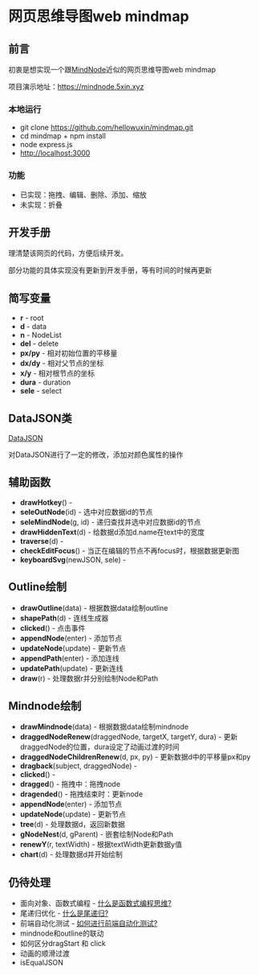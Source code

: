 # 网页思维导图web mindmap

## 前言

初衷是想实现一个跟[MindNode](https://mindnode.com)近似的网页思维导图web mindmap

项目演示地址：<https://mindnode.5xin.xyz>

### 本地运行

* git clone <https://github.com/hellowuxin/mindmap.git>
* cd mindmap + npm install
* node express.js
* <http://localhost:3000>

### 功能

* 已实现：拖拽、编辑、删除、添加、缩放
* 未实现：折叠

## 开发手册

理清楚该网页的代码，方便后续开发。

部分功能的具体实现没有更新到开发手册，等有时间的时候再更新

## 简写变量

* **r** - root
* **d** - data
* **n** - NodeList
* **del** - delete
* **px/py** - 相对初始位置的平移量
* **dx/dy** - 相对父节点的坐标
* **x/y** -  相对根节点的坐标
* **dura** - duration
* **sele** - select

## DataJSON类

[DataJSON](https://github.com/hellowuxin/dataJSON)

对DataJSON进行了一定的修改，添加对颜色属性的操作

## 辅助函数

* **drawHotkey**() -
* **seleOutNode**(id) - 选中对应数据id的节点
* **seleMindNode**(g, id) - 递归查找并选中对应数据id的节点
* **drawHiddenText**(d) - 给数据d添加d.name在text中的宽度
* **traverse**(d) -
* **checkEditFocus**() - 当正在编辑的节点不再focus时，根据数据更新图
* **keyboardSvg**(newJSON, sele) -

## Outline绘制

* **drawOutline**(data) - 根据数据data绘制outline
* **shapePath**(d) - 连线生成器
* **clicked**() - 点击事件
* **appendNode**(enter) - 添加节点
* **updateNode**(update) - 更新节点
* **appendPath**(enter) - 添加连线
* **updatePath**(update) - 更新连线
* **draw**(r) - 处理数据r并分别绘制Node和Path

## Mindnode绘制

* **drawMindnode**(data) - 根据数据data绘制mindnode
* **draggedNodeRenew**(draggedNode, targetX, targetY, dura) - 更新draggedNode的位置，dura设定了动画过渡的时间
* **draggedNodeChildrenRenew**(d, px, py) - 更新数据d中的平移量px和py
* **dragback**(subject, draggedNode) -
* **clicked**() -
* **dragged**() - 拖拽中：拖拽node
* **dragended**() - 拖拽结束时：更新node
* **appendNode**(enter) - 添加节点
* **updateNode**(update) - 更新节点
* **tree**(d) - 处理数据d，返回新数据
* **gNodeNest**(d, gParent) - 嵌套绘制Node和Path
* **renewY**(r, textWidth) - 根据textWidth更新数据y值
* **chart**(d) - 处理数据d并开始绘制

## 仍待处理

* 面向对象、函数式编程 - [什么是函数式编程思维?](https://www.zhihu.com/question/28292740)
* 尾递归优化 - [什么是尾递归?](https://www.zhihu.com/question/20761771)
* 前端自动化测试 - [如何进行前端自动化测试?](https://www.zhihu.com/question/29922082)
* mindnode和outline的联动
* 如何区分dragStart 和 click
* 动画的顺滑过渡
* isEqualJSON
